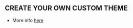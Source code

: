 
## CREATE YOUR OWN CUSTOM THEME

- More info [here](https://medium.com/@tomastrajan/the-complete-guide-to-angular-material-themes-4d165a9d24d1)